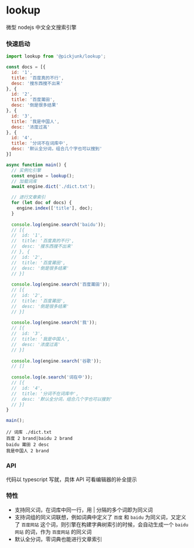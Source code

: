 # lookup

微型 nodejs 中文全文搜索引擎

### 快速启动

```javascript
import lookup from '@pickjunk/lookup';

const docs = [{
  id: '1',
  title: '百度真的不行',
  desc: '搜东西搜不出来'
}, {
  id: '2',
  title: '百度莆田',
  desc: '倒是很多结果'
}, {
  id: '3',
  title: '我是中国人',
  desc: '浓度过高'
}, {
  id: '4',
  title: '分词不在词库中',
  desc: '默认全分词，组合几个字也可以搜到'
}]

async function main() {
  // 实例化引擎
  const engine = lookup();
  // 加载词库
  await engine.dict('./dict.txt');

  // 进行文章索引
  for (let doc of docs) {
    engine.index(['title'], doc);
  }
  
  console.log(engine.search('baidu'));
  // [{
  //  id: '1',
  //  title: '百度真的不行',
  //  desc: '搜东西搜不出来'
  // }, {
  //  id: '2',
  //  title: '百度莆田',
  //  desc: '倒是很多结果'
  // }]
  
  console.log(engine.search('百度莆田'));
  // [{
  //  id: '2',
  //  title: '百度莆田',
  //  desc: '倒是很多结果'
  // }]
  
  console.log(engine.search('我'));
  // [{
  //  id: '3',
  //  title: '我是中国人',
  //  desc: '浓度过高'
  // }]
  
  console.log(engine.search('谷歌'));
  // []
  
  console.log(e.search('词在中'));
  // [{
  //  id: '4',
  //  title: '分词不在词库中',
  //  desc: '默认全分词，组合几个字也可以搜到'
  // }]
}

main();
```

```
// 词库 ./dict.txt
百度 2 brand|baidu 2 brand
baidu 莆田 2 desc
我是中国人 2 brand
```

### API

代码以 typescript 写就，具体 API 可看编辑器的补全提示

### 特性

* 支持同义词，在词库中同一行，用 | 分隔的多个词即为同义词
* 支持词组的同义词联想，例如词典中定义了 `百度` 和 `baidu` 为同义词，又定义了 `百度网站` 这个词，则引擎在构建字典树索引的时候，会自动生成一个 `baidu网站` 的词，作为 `百度网站` 的同义词
* 默认全分词，零词典也能进行文章索引
